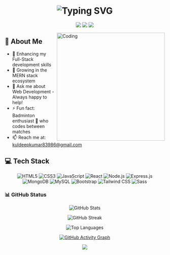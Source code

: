 <div align="center">
  <h1>
    <img src="https://readme-typing-svg.herokuapp.com?font=Fira+Code&size=30&duration=3000&pause=1000&color=2E9FFF&center=true&vCenter=true&width=435&lines=Hi%2C+I'm+Kuldeep+Kumar;Full-Stack+Developer;Web+Enthusiast" alt="Typing SVG" />
  </h1>
</div>


<p align="center">
  <a href="https://www.linkedin.com/in/kuldeep-kumar-208948357/"><img src="https://img.shields.io/badge/-Kuldeep Kumar-0077B5?style=for-the-badge&logo=Linkedin&logoColor=white"/></a>
  <a href="mailto:kuldeepkumar83986@gmail.com"><img src="https://img.shields.io/badge/-kuldeepkumar83986@gmail.com-D14836?style=for-the-badge&logo=Gmail&logoColor=white"/></a>
  <a href="https://portfolio-psi-ivory-94.vercel.app/"><img src="https://img.shields.io/badge/-Portfolio-000000?style=for-the-badge&logo=About.me&logoColor=white"/></a>
</p>

<img align="right" alt="Coding" width="340" src="https://github-production-user-asset-6210df.s3.amazonaws.com/74038190/241765453-85cb9521-97c0-4a65-9358-7db8099fac7f.gif?X-Amz-Algorithm=AWS4-HMAC-SHA256&X-Amz-Credential=AKIAVCODYLSA53PQK4ZA%2F20250604%2Fus-east-1%2Fs3%2Faws4_request&X-Amz-Date=20250604T103551Z&X-Amz-Expires=300&X-Amz-Signature=dcee19ff625da03e762c0f505e6bffbfa7f95621c4749b0cfa888f69624c8037&X-Amz-SignedHeaders=host">

## 🚀 About Me

- 🔭 Enhancing my Full-Stack development skills
- 🌱 Growing in the MERN stack ecosystem
- 💬 Ask me about Web Development - Always happy to help!
- ⚡ Fun fact: Badminton enthusiast 🏏 who codes between matches
- 📫 Reach me at: kuldeepkumar83986@gmail.com

## 💻 Tech Stack

<p align="center">
  <img src="https://img.shields.io/badge/HTML5-E34F26?style=for-the-badge&logo=html5&logoColor=white" alt="HTML5"/>
  <img src="https://img.shields.io/badge/CSS3-1572B6?style=for-the-badge&logo=css3&logoColor=white" alt="CSS3"/>
  <img src="https://img.shields.io/badge/JavaScript-F7DF1E?style=for-the-badge&logo=javascript&logoColor=black" alt="JavaScript"/>
  <img src="https://img.shields.io/badge/React-20232A?style=for-the-badge&logo=react&logoColor=61DAFB" alt="React"/>
  <img src="https://img.shields.io/badge/Node.js-43853D?style=for-the-badge&logo=node.js&logoColor=white" alt="Node.js"/>
  <img src="https://img.shields.io/badge/Express.js-404D59?style=for-the-badge" alt="Express.js"/>
  <img src="https://img.shields.io/badge/MongoDB-4EA94B?style=for-the-badge&logo=mongodb&logoColor=white" alt="MongoDB"/>
  <img src="https://img.shields.io/badge/MySQL-005C84?style=for-the-badge&logo=mysql&logoColor=white" alt="MySQL"/>
  <img src="https://img.shields.io/badge/Bootstrap-563D7C?style=for-the-badge&logo=bootstrap&logoColor=white" alt="Bootstrap"/>
  <img src="https://img.shields.io/badge/Tailwind_CSS-38B2AC?style=for-the-badge&logo=tailwind-css&logoColor=white" alt="Tailwind CSS"/>
  <img src="https://img.shields.io/badge/Sass-CC6699?style=for-the-badge&logo=sass&logoColor=white" alt="Sass"/>
</p>

### 📊 GitHub Status

<div align="center">
  
  ![GitHub Stats](https://github-readme-stats.vercel.app/api?username=Kuldeep83986&theme=dark&hide_border=false&include_all_commits=false&count_private=false)

  ![GitHub Streak](https://github-readme-streak-stats.herokuapp.com/?user=Kuldeep83986&theme=dark&hide_border=false)

  ![Top Languages](https://github-readme-stats.vercel.app/api/top-langs/?username=Kuldeep83986&theme=dark&hide_border=false&include_all_commits=false&count_private=false&layout=compact)

   [![GitHub Activity Graph](https://github-readme-activity-graph.vercel.app/graph?username=Kuldeep83986&bg_color=1e1e1e&color=00bfff&line=5dbeff&point=ffffff&area=true&hide_border=true)](https://github.com/Kuldeep83986/github-readme-activity-graph)

  [![](https://visitcount.itsvg.in/api?id=Kuldeep83986&icon=0&color=0)](https://visitcount.itsvg.in)

</div>
